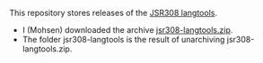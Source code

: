 This repository stores releases of the [JSR308
langtools](http://types.cs.washington.edu/jsr308/).

- I (Mohsen) downloaded the archive
  [jsr308-langtools.zip](http://types.cs.washington.edu/jsr308/current/jsr308-langtools.zip).
- The folder jsr308-langtools is the result of unarchiving jsr308-langtools.zip.

